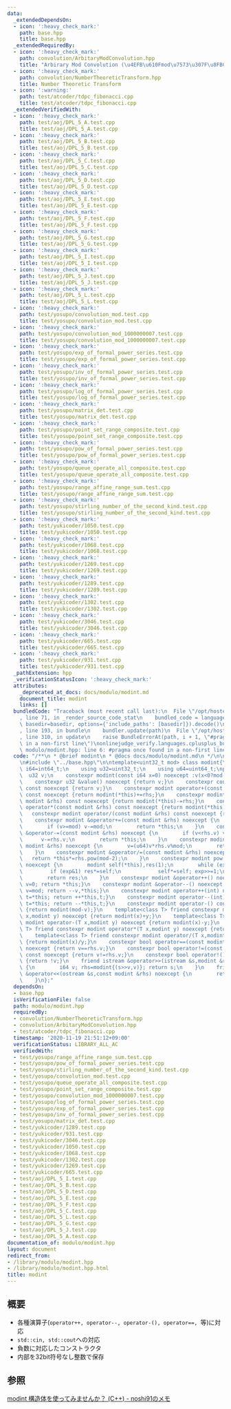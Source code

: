 ```yaml
---
data:
  _extendedDependsOn:
  - icon: ':heavy_check_mark:'
    path: base.hpp
    title: base.hpp
  _extendedRequiredBy:
  - icon: ':heavy_check_mark:'
    path: convolution/ArbitaryModConvolution.hpp
    title: "Arbirary Mod Convolution (\u4EFB\u610Fmod\u7573\u307F\u8FBC\u307F)"
  - icon: ':heavy_check_mark:'
    path: convolution/NumberTheoreticTransform.hpp
    title: Number Theoretic Transform
  - icon: ':warning:'
    path: test/atcoder/tdpc_fibonacci.cpp
    title: test/atcoder/tdpc_fibonacci.cpp
  _extendedVerifiedWith:
  - icon: ':heavy_check_mark:'
    path: test/aoj/DPL_5_A.test.cpp
    title: test/aoj/DPL_5_A.test.cpp
  - icon: ':heavy_check_mark:'
    path: test/aoj/DPL_5_B.test.cpp
    title: test/aoj/DPL_5_B.test.cpp
  - icon: ':heavy_check_mark:'
    path: test/aoj/DPL_5_C.test.cpp
    title: test/aoj/DPL_5_C.test.cpp
  - icon: ':heavy_check_mark:'
    path: test/aoj/DPL_5_D.test.cpp
    title: test/aoj/DPL_5_D.test.cpp
  - icon: ':heavy_check_mark:'
    path: test/aoj/DPL_5_E.test.cpp
    title: test/aoj/DPL_5_E.test.cpp
  - icon: ':heavy_check_mark:'
    path: test/aoj/DPL_5_F.test.cpp
    title: test/aoj/DPL_5_F.test.cpp
  - icon: ':heavy_check_mark:'
    path: test/aoj/DPL_5_G.test.cpp
    title: test/aoj/DPL_5_G.test.cpp
  - icon: ':heavy_check_mark:'
    path: test/aoj/DPL_5_I.test.cpp
    title: test/aoj/DPL_5_I.test.cpp
  - icon: ':heavy_check_mark:'
    path: test/aoj/DPL_5_J.test.cpp
    title: test/aoj/DPL_5_J.test.cpp
  - icon: ':heavy_check_mark:'
    path: test/aoj/DPL_5_L.test.cpp
    title: test/aoj/DPL_5_L.test.cpp
  - icon: ':heavy_check_mark:'
    path: test/yosupo/convolution_mod.test.cpp
    title: test/yosupo/convolution_mod.test.cpp
  - icon: ':heavy_check_mark:'
    path: test/yosupo/convolution_mod_1000000007.test.cpp
    title: test/yosupo/convolution_mod_1000000007.test.cpp
  - icon: ':heavy_check_mark:'
    path: test/yosupo/exp_of_formal_power_series.test.cpp
    title: test/yosupo/exp_of_formal_power_series.test.cpp
  - icon: ':heavy_check_mark:'
    path: test/yosupo/inv_of_formal_power_series.test.cpp
    title: test/yosupo/inv_of_formal_power_series.test.cpp
  - icon: ':heavy_check_mark:'
    path: test/yosupo/log_of_formal_power_series.test.cpp
    title: test/yosupo/log_of_formal_power_series.test.cpp
  - icon: ':heavy_check_mark:'
    path: test/yosupo/matrix_det.test.cpp
    title: test/yosupo/matrix_det.test.cpp
  - icon: ':heavy_check_mark:'
    path: test/yosupo/point_set_range_composite.test.cpp
    title: test/yosupo/point_set_range_composite.test.cpp
  - icon: ':heavy_check_mark:'
    path: test/yosupo/pow_of_formal_power_series.test.cpp
    title: test/yosupo/pow_of_formal_power_series.test.cpp
  - icon: ':heavy_check_mark:'
    path: test/yosupo/queue_operate_all_composite.test.cpp
    title: test/yosupo/queue_operate_all_composite.test.cpp
  - icon: ':heavy_check_mark:'
    path: test/yosupo/range_affine_range_sum.test.cpp
    title: test/yosupo/range_affine_range_sum.test.cpp
  - icon: ':heavy_check_mark:'
    path: test/yosupo/stirling_number_of_the_second_kind.test.cpp
    title: test/yosupo/stirling_number_of_the_second_kind.test.cpp
  - icon: ':heavy_check_mark:'
    path: test/yukicoder/1050.test.cpp
    title: test/yukicoder/1050.test.cpp
  - icon: ':heavy_check_mark:'
    path: test/yukicoder/1068.test.cpp
    title: test/yukicoder/1068.test.cpp
  - icon: ':heavy_check_mark:'
    path: test/yukicoder/1269.test.cpp
    title: test/yukicoder/1269.test.cpp
  - icon: ':heavy_check_mark:'
    path: test/yukicoder/1289.test.cpp
    title: test/yukicoder/1289.test.cpp
  - icon: ':heavy_check_mark:'
    path: test/yukicoder/1302.test.cpp
    title: test/yukicoder/1302.test.cpp
  - icon: ':heavy_check_mark:'
    path: test/yukicoder/3046.test.cpp
    title: test/yukicoder/3046.test.cpp
  - icon: ':heavy_check_mark:'
    path: test/yukicoder/665.test.cpp
    title: test/yukicoder/665.test.cpp
  - icon: ':heavy_check_mark:'
    path: test/yukicoder/931.test.cpp
    title: test/yukicoder/931.test.cpp
  _pathExtension: hpp
  _verificationStatusIcon: ':heavy_check_mark:'
  attributes:
    _deprecated_at_docs: docs/modulo/modint.md
    document_title: modint
    links: []
  bundledCode: "Traceback (most recent call last):\n  File \"/opt/hostedtoolcache/Python/3.9.0/x64/lib/python3.9/site-packages/onlinejudge_verify/documentation/build.py\"\
    , line 71, in _render_source_code_stat\n    bundled_code = language.bundle(stat.path,\
    \ basedir=basedir, options={'include_paths': [basedir]}).decode()\n  File \"/opt/hostedtoolcache/Python/3.9.0/x64/lib/python3.9/site-packages/onlinejudge_verify/languages/cplusplus.py\"\
    , line 193, in bundle\n    bundler.update(path)\n  File \"/opt/hostedtoolcache/Python/3.9.0/x64/lib/python3.9/site-packages/onlinejudge_verify/languages/cplusplus_bundle.py\"\
    , line 310, in update\n    raise BundleErrorAt(path, i + 1, \"#pragma once found\
    \ in a non-first line\")\nonlinejudge_verify.languages.cplusplus_bundle.BundleErrorAt:\
    \ modulo/modint.hpp: line 6: #pragma once found in a non-first line\n"
  code: "/**\n * @brief modint\n * @docs docs/modulo/modint.md\n */\n\n#pragma once\n\
    \n#include \"../base.hpp\"\n\ntemplate<uint32_t mod> class modint{\n    using\
    \ i64=int64_t;\n    using u32=uint32_t;\n    using u64=uint64_t;\npublic:\n  \
    \  u32 v;\n    constexpr modint(const i64 x=0) noexcept :v(x<0?mod-1-(-(x+1)%mod):x%mod){}\n\
    \    constexpr u32 &value() noexcept {return v;}\n    constexpr const u32 &value()\
    \ const noexcept {return v;}\n    constexpr modint operator+(const modint &rhs)\
    \ const noexcept {return modint(*this)+=rhs;}\n    constexpr modint operator-(const\
    \ modint &rhs) const noexcept {return modint(*this)-=rhs;}\n    constexpr modint\
    \ operator*(const modint &rhs) const noexcept {return modint(*this)*=rhs;}\n \
    \   constexpr modint operator/(const modint &rhs) const noexcept {return modint(*this)/=rhs;}\n\
    \    constexpr modint &operator+=(const modint &rhs) noexcept {\n        v+=rhs.v;\n\
    \        if (v>=mod) v-=mod;\n        return *this;\n    }\n    constexpr modint\
    \ &operator-=(const modint &rhs) noexcept {\n        if (v<rhs.v) v+=mod;\n  \
    \      v-=rhs.v;\n        return *this;\n    }\n    constexpr modint &operator*=(const\
    \ modint &rhs) noexcept {\n        v=(u64)v*rhs.v%mod;\n        return *this;\n\
    \    }\n    constexpr modint &operator/=(const modint &rhs) noexcept {\n     \
    \   return *this*=rhs.pow(mod-2);\n    }\n    constexpr modint pow(u64 exp) const\
    \ noexcept {\n        modint self(*this),res(1);\n        while (exp>0){\n   \
    \         if (exp&1) res*=self;\n            self*=self; exp>>=1;\n        }\n\
    \        return res;\n    }\n    constexpr modint &operator++() noexcept {if (++v==mod)\
    \ v=0; return *this;}\n    constexpr modint &operator--() noexcept {if (v==0)\
    \ v=mod; return --v,*this;}\n    constexpr modint operator++(int) noexcept {modint\
    \ t=*this; return ++*this,t;}\n    constexpr modint operator--(int) noexcept {modint\
    \ t=*this; return --*this,t;}\n    constexpr modint operator-() const noexcept\
    \ {return modint(mod-v);}\n    template<class T> friend constexpr modint operator+(T\
    \ x,modint y) noexcept {return modint(x)+y;}\n    template<class T> friend constexpr\
    \ modint operator-(T x,modint y) noexcept {return modint(x)-y;}\n    template<class\
    \ T> friend constexpr modint operator*(T x,modint y) noexcept {return modint(x)*y;}\n\
    \    template<class T> friend constexpr modint operator/(T x,modint y) noexcept\
    \ {return modint(x)/y;}\n    constexpr bool operator==(const modint &rhs) const\
    \ noexcept {return v==rhs.v;}\n    constexpr bool operator!=(const modint &rhs)\
    \ const noexcept {return v!=rhs.v;}\n    constexpr bool operator!() const noexcept\
    \ {return !v;}\n    friend istream &operator>>(istream &s,modint &rhs) noexcept\
    \ {\n        i64 v; rhs=modint{(s>>v,v)}; return s;\n    }\n    friend ostream\
    \ &operator<<(ostream &s,const modint &rhs) noexcept {\n        return s<<rhs.v;\n\
    \    }\n};"
  dependsOn:
  - base.hpp
  isVerificationFile: false
  path: modulo/modint.hpp
  requiredBy:
  - convolution/NumberTheoreticTransform.hpp
  - convolution/ArbitaryModConvolution.hpp
  - test/atcoder/tdpc_fibonacci.cpp
  timestamp: '2020-11-19 21:51:12+09:00'
  verificationStatus: LIBRARY_ALL_AC
  verifiedWith:
  - test/yosupo/range_affine_range_sum.test.cpp
  - test/yosupo/pow_of_formal_power_series.test.cpp
  - test/yosupo/stirling_number_of_the_second_kind.test.cpp
  - test/yosupo/convolution_mod.test.cpp
  - test/yosupo/queue_operate_all_composite.test.cpp
  - test/yosupo/point_set_range_composite.test.cpp
  - test/yosupo/convolution_mod_1000000007.test.cpp
  - test/yosupo/log_of_formal_power_series.test.cpp
  - test/yosupo/exp_of_formal_power_series.test.cpp
  - test/yosupo/inv_of_formal_power_series.test.cpp
  - test/yosupo/matrix_det.test.cpp
  - test/yukicoder/1289.test.cpp
  - test/yukicoder/931.test.cpp
  - test/yukicoder/3046.test.cpp
  - test/yukicoder/1050.test.cpp
  - test/yukicoder/1068.test.cpp
  - test/yukicoder/1302.test.cpp
  - test/yukicoder/1269.test.cpp
  - test/yukicoder/665.test.cpp
  - test/aoj/DPL_5_I.test.cpp
  - test/aoj/DPL_5_B.test.cpp
  - test/aoj/DPL_5_D.test.cpp
  - test/aoj/DPL_5_E.test.cpp
  - test/aoj/DPL_5_F.test.cpp
  - test/aoj/DPL_5_C.test.cpp
  - test/aoj/DPL_5_L.test.cpp
  - test/aoj/DPL_5_G.test.cpp
  - test/aoj/DPL_5_J.test.cpp
  - test/aoj/DPL_5_A.test.cpp
documentation_of: modulo/modint.hpp
layout: document
redirect_from:
- /library/modulo/modint.hpp
- /library/modulo/modint.hpp.html
title: modint
---
```

## 概要
- 各種演算子(`operator++, operator--, operator-(), operator==, `等)に対応
- `std::cin, std::cout`への対応
- 負数に対応したコンストラクタ
- 内部を32bit符号なし整数で保存

## 参照
[modint 構造体を使ってみませんか？ (C++) - noshi91のメモ](https://noshi91.hatenablog.com/entry/2019/03/31/174006)